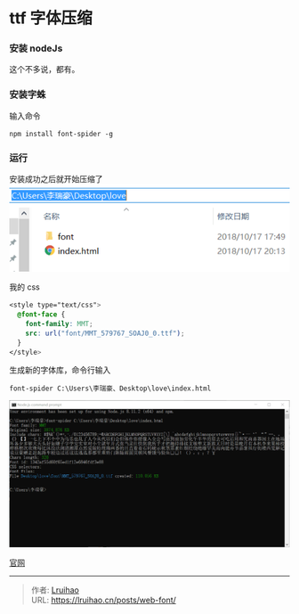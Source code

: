 # ttf 字体压缩

### 安装 nodeJs
这个不多说，都有。
### 安装字蛛
输入命令
```
npm install font-spider -g
```
### 运行
安装成功之后就开始压缩了
![文件结构](images/menu.png)

我的 css
```css
<style type="text/css">
  @font-face {
    font-family: MMT;
    src: url("font/MMT_579767_SOAJ0_0.ttf");
  }
</style>
```
生成新的字体库，命令行输入
```
font-spider C:\Users\李瑞豪、Desktop\love\index.html
```
![执行结果](images/jieguo.png)

[官网](http://font-spider.org)

---

> 作者: [Lruihao](https://github.com/Lruihao)  
> URL: https://lruihao.cn/posts/web-font/  

